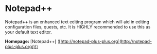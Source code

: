 # Notepad++

Notepad++ is an enhanced text editing program which will aid in editing configuration files, quests, etc. It is HIGHLY recommended to use this as your default text editor.

**Homepage:** \[Notepad++\] \([http://notepad-plus-plus.org](http://notepad-plus-plus.org/)\)

